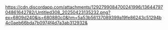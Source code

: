 https://cdn.discordapp.com/attachments/1292799084700241996/1364479704861642782/Untitled308_20250423135232.png?ex=6809d240&is=680880c0&hm=5a53b56137089399a19fe86243c51294b4c0aeb66bda7b0974f4d7a3ab312932&
